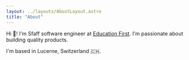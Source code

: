 ```yaml
---
layout: ../layouts/AboutLayout.astro
title: "About"
---
```


Hi 👋! I'm Sfaff software engineer at [Education First](https://ef.com/). I'm passionate about building quality products.

I'm based in Lucerne, Switzerland 🇨🇭.
